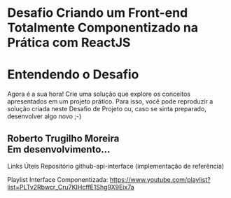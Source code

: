 # Desafio Criando um Front-end Totalmente Componentizado na Prática com ReactJS

# Entendendo o Desafio
 
Agora é a sua hora! Crie uma solução que explore os conceitos apresentados em um projeto prático. Para isso, você pode reproduzir a solução criada neste Desafio de Projeto ou, caso se sinta preparado, desenvolver algo novo ;-)

## Roberto Trugilho Moreira<br>Em desenvolvimento...

Links Úteis
Repositório github-api-interface (implementação de referência)

Playlist Interface Componentizada: https://www.youtube.com/playlist?list=PLTv2Rbwcr_Cru7KIHcffE1Shg9X9Eix7a
